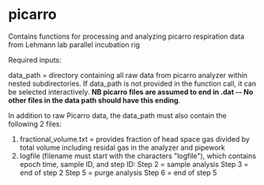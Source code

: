 # picarro
Contains functions for processing and analyzing picarro respiration data from Lehmann lab parallel incubation rig

Required inputs:

  data_path = directory containing all raw data from picarro analyzer within nested subdirectories.
    If data_path is not provided in the function call, it can be selected interactively.
    **NB picarro files are assumed to end in .dat -- No other files in the data path should have this ending**.
    
  In addition to raw Picarro data, the data_path must also contain the following 2 files:
  1) fractional_volume.txt  = provides fraction of head space gas divided by total volume including residal gas in the analyzer and pipework
  2) logfile (filename must start with the characters "logfile"), which contains epoch time, sample ID, and step ID:
     Step 2 = sample analysis
     Step 3 = end of step 2
     Step 5 = purge analysis
     Step 6 = end of step 5

